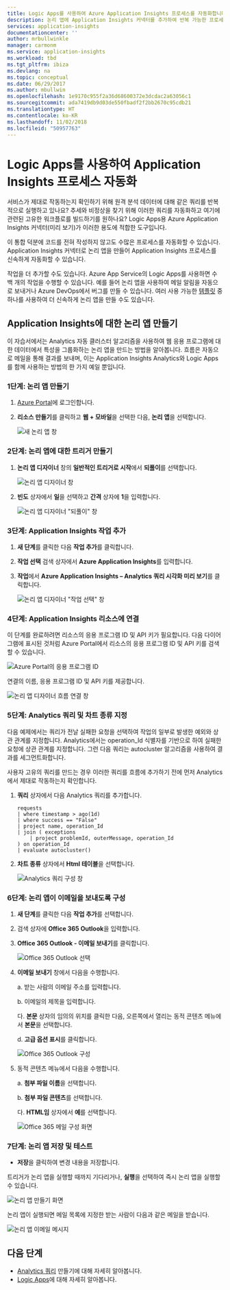 ```yaml
---
title: Logic Apps를 사용하여 Azure Application Insights 프로세스를 자동화합니다.
description: 논리 앱에 Application Insights 커넥터를 추가하여 반복 가능한 프로세스를 신속하게 자동화하는 방법을 알아봅니다.
services: application-insights
documentationcenter: ''
author: mrbullwinkle
manager: carmonm
ms.service: application-insights
ms.workload: tbd
ms.tgt_pltfrm: ibiza
ms.devlang: na
ms.topic: conceptual
ms.date: 06/29/2017
ms.author: mbullwin
ms.openlocfilehash: 1e9170c955f2a36d68600372e3dcdac2a63056c1
ms.sourcegitcommit: ada7419db9d03de550fbadf2f2bb2670c95cdb21
ms.translationtype: HT
ms.contentlocale: ko-KR
ms.lasthandoff: 11/02/2018
ms.locfileid: "50957763"
---
```

# <a name="automate-application-insights-processes-by-using-logic-apps"></a>Logic Apps를 사용하여 Application Insights 프로세스 자동화

서비스가 제대로 작동하는지 확인하기 위해 원격 분석 데이터에 대해 같은 쿼리를 반복적으로 실행하고 있나요? 추세와 비정상을 찾기 위해 이러한 쿼리를 자동화하고 여기에 관련된 고유한 워크플로를 빌드하기를 원하나요? Logic Apps용 Azure Application Insights 커넥터(미리 보기)가 이러한 용도에 적합한 도구입니다.

이 통합 덕분에 코드를 전혀 작성하지 않고도 수많은 프로세스를 자동화할 수 있습니다. Application Insights 커넥터로 논리 앱을 만들어 Application Insights 프로세스를 신속하게 자동화할 수 있습니다. 

작업을 더 추가할 수도 있습니다. Azure App Service의 Logic Apps를 사용하면 수백 개의 작업을 수행할 수 있습니다. 예를 들어 논리 앱을 사용하여 메일 알림을 자동으로 보내거나 Azure DevOps에서 버그를 만들 수 있습니다. 여러 사용 가능한 [템플릿](https://docs.microsoft.com/azure/logic-apps/logic-apps-use-logic-app-templates) 중 하나를 사용하여 더 신속하게 논리 앱을 만들 수도 있습니다. 

## <a name="create-a-logic-app-for-application-insights"></a>Application Insights에 대한 논리 앱 만들기

이 자습서에서는 Analytics 자동 클러스터 알고리즘을 사용하여 웹 응용 프로그램에 대한 데이터에서 특성을 그룹화하는 논리 앱을 만드는 방법을 알아봅니다. 흐름은 자동으로 메일을 통해 결과를 보내며, 이는 Application Insights Analytics와 Logic Apps를 함께 사용하는 방법의 한 가지 예일 뿐입니다. 

### <a name="step-1-create-a-logic-app"></a>1단계: 논리 앱 만들기
1. [Azure Portal](https://portal.azure.com)에 로그인합니다.
1. **리소스 만들기**를 클릭하고 **웹 + 모바일**을 선택한 다음, **논리 앱**을 선택합니다.

    ![새 논리 앱 창](./media/automate-with-logic-apps/logicapp1.png)

### <a name="step-2-create-a-trigger-for-your-logic-app"></a>2단계: 논리 앱에 대한 트리거 만들기
1. **논리 앱 디자이너** 창의 **일반적인 트리거로 시작**에서 **되풀이**를 선택합니다.

    ![논리 앱 디자이너 창](./media/automate-with-logic-apps/logicapp2.png)

1. **빈도** 상자에서 **일**을 선택하고 **간격** 상자에 **1**을 입력합니다.

    ![논리 앱 디자이너 "되풀이" 창](./media/automate-with-logic-apps/step2b.png)

### <a name="step-3-add-an-application-insights-action"></a>3단계: Application Insights 작업 추가
1. **새 단계**를 클릭한 다음 **작업 추가**를 클릭합니다.

1. **작업 선택** 검색 상자에서 **Azure Application Insights**를 입력합니다.

1. **작업**에서 **Azure Application Insights – Analytics 쿼리 시각화 미리 보기**를 클릭합니다.

    ![논리 앱 디자이너 "작업 선택" 창](./media/automate-with-logic-apps/flow2.png)

### <a name="step-4-connect-to-an-application-insights-resource"></a>4단계: Application Insights 리소스에 연결

이 단계를 완료하려면 리소스의 응용 프로그램 ID 및 API 키가 필요합니다. 다음 다이어그램에 표시된 것처럼 Azure Portal에서 리소스의 응용 프로그램 ID 및 API 키를 검색할 수 있습니다.

![Azure Portal의 응용 프로그램 ID](./media/automate-with-logic-apps/appid.png) 

연결의 이름, 응용 프로그램 ID 및 API 키를 제공합니다.

![논리 앱 디자이너 흐름 연결 창](./media/automate-with-logic-apps/flow3.png)

### <a name="step-5-specify-the-analytics-query-and-chart-type"></a>5단계: Analytics 쿼리 및 차트 종류 지정
다음 예제에서는 쿼리가 전날 실패한 요청을 선택하여 작업의 일부로 발생한 예외와 상관 관계를 지정합니다. Analytics에서는 operation_Id 식별자를 기반으로 하여 실패한 요청에 상관 관계를 지정합니다. 그런 다음 쿼리는 autocluster 알고리즘을 사용하여 결과를 세그먼트화합니다. 

사용자 고유의 쿼리를 만드는 경우 이러한 쿼리를 흐름에 추가하기 전에 먼저 Analytics에서 제대로 작동하는지 확인합니다.

1. **쿼리** 상자에서 다음 Analytics 쿼리를 추가합니다. 

    ```
    requests
    | where timestamp > ago(1d)
    | where success == "False"
    | project name, operation_Id
    | join ( exceptions
        | project problemId, outerMessage, operation_Id
    ) on operation_Id
    | evaluate autocluster()
    ```

1. **차트 종류** 상자에서 **Html 테이블**을 선택합니다.

    ![Analytics 쿼리 구성 창](./media/automate-with-logic-apps/flow4.png)

### <a name="step-6-configure-the-logic-app-to-send-email"></a>6단계: 논리 앱이 이메일을 보내도록 구성

1. **새 단계**를 클릭한 다음 **작업 추가**를 선택합니다.

1. 검색 상자에 **Office 365 Outlook**을 입력합니다.

1. **Office 365 Outlook - 이메일 보내기**를 클릭합니다.

    ![Office 365 Outlook 선택](./media/automate-with-logic-apps/flow2b.png)

1. **이메일 보내기** 창에서 다음을 수행합니다.

   a. 받는 사람의 이메일 주소를 입력합니다.

   b. 이메일의 제목을 입력합니다.

   다. **본문** 상자의 임의의 위치를 클릭한 다음, 오른쪽에서 열리는 동적 콘텐츠 메뉴에서 **본문**을 선택합니다.

   d. **고급 옵션 표시**를 클릭합니다.

      ![Office 365 Outlook 구성](./media/automate-with-logic-apps/flow5.png)

1. 동적 콘텐츠 메뉴에서 다음을 수행합니다.

    a. **첨부 파일 이름**을 선택합니다.

    b. **첨부 파일 콘텐츠**를 선택합니다.
    
    다. **HTML임** 상자에서 **예**를 선택합니다.

      ![Office 365 메일 구성 화면](./media/automate-with-logic-apps/flow7.png)

### <a name="step-7-save-and-test-your-logic-app"></a>7단계: 논리 앱 저장 및 테스트
* **저장**을 클릭하여 변경 내용을 저장합니다.

트리거가 논리 앱을 실행할 때까지 기다리거나, **실행**을 선택하여 즉시 논리 앱을 실행할 수 있습니다.

![논리 앱 만들기 화면](./media/automate-with-logic-apps/step7.png)

논리 앱이 실행되면 메일 목록에 지정한 받는 사람이 다음과 같은 메일을 받습니다.

![논리 앱 이메일 메시지](./media/automate-with-logic-apps/flow9.png)

## <a name="next-steps"></a>다음 단계

- [Analytics 쿼리](../log-analytics/query-language/get-started-queries.md) 만들기에 대해 자세히 알아봅니다.
- [Logic Apps](https://docs.microsoft.com/azure/logic-apps/logic-apps-what-are-logic-apps)에 대해 자세히 알아봅니다.



<!--Link references-->





